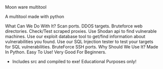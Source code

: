 Moon ware multitool

A multitool made with python

What Can We Do With It?
Scan ports.
DDOS targets.
Bruteforce web directories.
Check/Test scraped proxies.
Use Shodan api to find vulnerable machines.
Use our exploit database tool to get/find information about vulnerabilities you found.
Use our SQL Injection tester to test your targets for SQL vulnerabilities.
BruteForce SSH ports.
Why Should We Use It?
Made In Python.
Easy To Use!
Very Good For Beginners.
- Includes src and compiled to exe!
Educational Purposes only!
